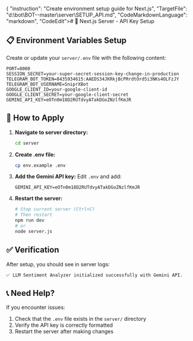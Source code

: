 {
  "instruction": "Create environment setup guide for Next.js",
  "TargetFile": "d:\\bot\\BOT--master\\server\\SETUP_API.md",
  "CodeMarkdownLanguage": "markdown",
  "CodeEdit"># 🔧 Next.js Server - API Key Setup

## 📋 Environment Variables Setup

Create or update your `server/.env` file with the following content:

```env
PORT=8000
SESSION_SECRET=your-super-secret-session-key-change-in-production
TELEGRAM_BOT_TOKEN=8435934615:AAEDS34JKRkjBcPRrdtOrd5i3NKs4OLFzJY
TELEGRAM_BOT_USERNAME=SniprXBot
GOOGLE_CLIENT_ID=your-google-client-id
GOOGLE_CLIENT_SECRET=your-google-client-secret
GEMINI_API_KEY=eOTn0m18D2RUTdvyATakDGoZNzlfKmJR
```

## 🚀 How to Apply

1. **Navigate to server directory:**
   ```bash
   cd server
   ```

2. **Create .env file:**
   ```bash
   cp env.example .env
   ```

3. **Add the Gemini API key:**
   Edit `.env` and add:
   ```
   GEMINI_API_KEY=eOTn0m18D2RUTdvyATakDGoZNzlfKmJR
   ```

4. **Restart the server:**
   ```bash
   # Stop current server (Ctrl+C)
   # Then restart
   npm run dev
   # or
   node server.js
   ```

## ✅ Verification

After setup, you should see in server logs:
```
✅ LLM Sentiment Analyzer initialized successfully with Gemini API.
```

## 📞 Need Help?

If you encounter issues:
1. Check that the `.env` file exists in the `server/` directory
2. Verify the API key is correctly formatted
3. Restart the server after making changes
